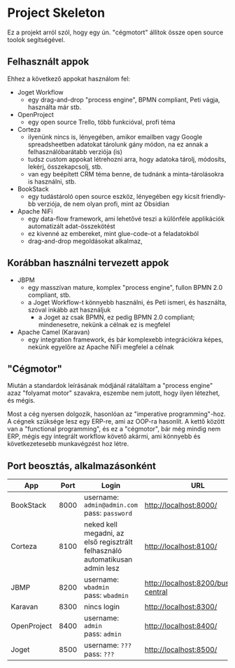 # Project Skeleton
Ez a projekt arról szól, hogy egy ún. "cégmotort" állítok össze open source toolok segítségével.

## Felhasznált appok
Ehhez a következő appokat használom fel:
- Joget Workflow
	- egy drag-and-drop "process engine", BPMN compliant, Peti vágja, használta már stb.
- OpenProject
	- egy open source Trello, több funkcióval, profi téma
- Corteza
	- ilyenünk nincs is, lényegében, amikor emailben vagy Google spreadsheetben adatokat tárolunk gány módon, na ez annak a felhasználóbarátabb verziója (is)
	- tudsz custom appokat létrehozni arra, hogy adatoka tárolj, módosíts, lekérj, összekapcsolj, stb.
	- van egy beépített CRM téma benne, de tudnánk a minta-tárolásokra is használni, stb.
- BookStack
	- egy tudástároló open source eszköz, lényegében egy kicsit friendly-bb verziója, de nem olyan profi, mint az Obsidian
- Apache NiFi
	- egy data-flow framework, ami lehetővé teszi a különféle applikációk automatizált adat-összekötést
	- ez kivenné az embereket, mint glue-code-ot a feladatokból
	- drag-and-drop megoldásokat alkalmaz, 
	
## Korábban használni tervezett appok
- JBPM
	- egy masszívan mature, komplex "process engine", fullon BPMN 2.0 compliant, stb.
	- a Joget Workflow-t könnyebb használni, és Peti ismeri, és használta, szóval inkább azt használjuk
		- a Joget az csak BPMN, ez pedig BPMN 2.0 compliant; mindenesetre, nekünk a célnak ez is megfelel
- Apache Camel (Karavan)
	- egy integration framework, és bár komplexebb integrációkra képes, nekünk egyelőre az Apache NiFi megfelel a célnak

## "Cégmotor"
Miután a standardok leírásának módjánál rátaláltam a "process engine" azaz "folyamat motor" szavakra, eszembe nem jutott, hogy ilyen létezhet, és mégis.

Most a cég nyersen dolgozik, hasonlóan az "imperative programming"-hoz.
A cégnek szüksége lesz egy ERP-re, ami az OOP-ra hasonlít.
A kettő között van a "functional programming", és ez a "cégmotor", bár még mindig nem ERP, mégis egy integrált workflow követő akármi, ami könnyebb és következetesebb munkavégzést hoz létre.

## Port beosztás, alkalmazásonként
|App		|Port	|Login																				|URL																			 |
|---		|---	|---																				|---																			 |
|BookStack	|8000	|username: `admin@admin.com`<br> pass: `password`									|[http://localhost:8000/](http://localhost:8000/)								 |
|Corteza	|8100	|neked kell megadni, az első regisztrált felhasználó automatikusan admin lesz		|[http://localhost:8100/](http://localhost:8100/)								 |
|JBMP		|8200	|username: `wbadmin`<br> pass: `wbadmin`											|[http://localhost:8200/business-central](http://localhost:8200/business-central)|
|Karavan	|8300	|nincs login																		|[http://localhost:8300/](http://localhost:8300/)								 |
|OpenProject|8400	|username: `admin`<br> pass: `admin`												|[http://localhost:8400/](http://localhost:8400/)								 |
|Joget		|8500	|username: `???`<br> pass: `???`													|[http://localhost:8500/](http://localhost:8500/)								 |
